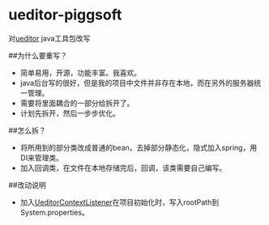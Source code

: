# ueditor-piggsoft
对[ueditor](https://github.com/fex-team/ueditor) java工具包改写

##为什么要重写？
* 简单易用，开源，功能丰富。我喜欢。
* java后台写的很好，但是我的项目中文件并非存在本地，而在另外的服务器统一管理。
* 需要将里面耦合的一部分给拆开了。
* 计划先拆开，然后一步步优化。

##怎么拆？
* 将所用到的部分类改成普通的bean，去掉部分静态化，隐式加入spring，用DI来管理类。
* 加入回调类，在文件在本地存储完后，回调，该类需要自己编写。

##改动说明
* 加入[UeditorContextListener](https://github.com/piggsoft/ueditor-piggsoft/blob/master/ueditor-piggsoft/src/main/java/com/piggsoft/ueditor/UeditorContextListener.java)在项目初始化时，写入rootPath到System.properties。
